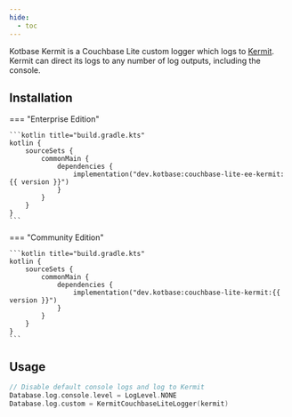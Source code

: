 ```yaml
---
hide:
  - toc
---
```


Kotbase Kermit is a Couchbase Lite custom logger which logs to [Kermit](https://github.com/touchlab/Kermit). Kermit can
direct its logs to any number of log outputs, including the console.

## Installation

=== "Enterprise Edition"

    ```kotlin title="build.gradle.kts"
    kotlin {
        sourceSets {
            commonMain {
                dependencies {
                    implementation("dev.kotbase:couchbase-lite-ee-kermit:{{ version }}")
                }
            }
        }
    }
    ```

=== "Community Edition"

    ```kotlin title="build.gradle.kts"
    kotlin {
        sourceSets {
            commonMain {
                dependencies {
                    implementation("dev.kotbase:couchbase-lite-kermit:{{ version }}")
                }
            }
        }
    }
    ```

## Usage

```kotlin
// Disable default console logs and log to Kermit
Database.log.console.level = LogLevel.NONE
Database.log.custom = KermitCouchbaseLiteLogger(kermit)
```
